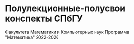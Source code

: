 # Полулекционные-полусвои конспекты СПбГУ
Факультета Математики и Компьютерных наук
Программа "Математика"
2022-2026
